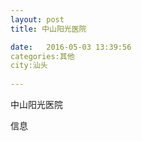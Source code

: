 ```yaml
--- 
layout: post 
title: 中山阳光医院

date:   2016-05-03 13:39:56 
categories:其他  
city:汕头
  
--- 
```

   
中山阳光医院

信息

